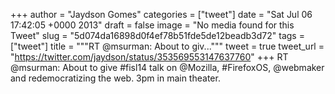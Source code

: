 
+++
author = "Jaydson Gomes"
categories = ["tweet"]
date = "Sat Jul 06 17:42:05 +0000 2013"
draft = false
image = "No media found for this Tweet"
slug = "5d074da16898d0f4ef78b51fde5de12beadb3d72"
tags = ["tweet"]
title = """RT @msurman: About to giv..."""
tweet = true
tweet_url = "https://twitter.com/jaydson/status/353569553147637760"
+++
RT @msurman: About to give #fisl14 talk on @Mozilla, #FirefoxOS, @webmaker and redemocratizing the web. 3pm in main theater.
